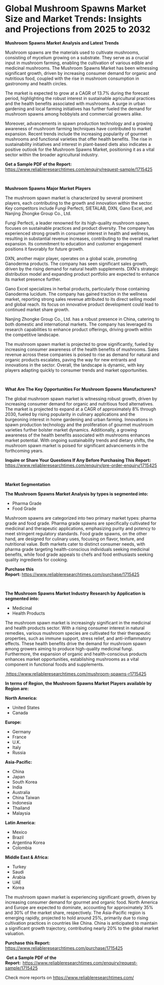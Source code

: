 <p><h1>Global Mushroom Spawns Market Size and Market Trends: Insights and Projections from 2025 to 2032</h1></p><p><strong>Mushroom Spawns Market Analysis and Latest Trends</strong></p>
<p><p>Mushroom spawns are the materials used to cultivate mushrooms, consisting of mycelium growing on a substrate. They serve as a crucial input in mushroom farming, enabling the cultivation of various edible and medicinal mushrooms. The Mushroom Spawns Market has been witnessing significant growth, driven by increasing consumer demand for organic and nutritious food, coupled with the rise in mushroom consumption in gastronomy and health circles.</p><p>The market is expected to grow at a CAGR of 13.7% during the forecast period, highlighting the robust interest in sustainable agricultural practices and the health benefits associated with mushrooms. A surge in urban gardening and local farming initiatives has further fueled the demand for mushroom spawns among hobbyists and commercial growers alike. </p><p>Moreover, advancements in spawn production technology and a growing awareness of mushroom farming techniques have contributed to market expansion. Recent trends include the increasing popularity of gourmet mushrooms and functional varieties that offer health benefits. The rise in sustainability initiatives and interest in plant-based diets also indicates a positive outlook for the Mushroom Spawns Market, positioning it as a vital sector within the broader agricultural industry.</p></p>
<p><strong>Get a Sample PDF of the Report:&nbsp;</strong> <a href="https://www.reliableresearchtimes.com/enquiry/request-sample/1715425?utm_campaign=3363&utm_medium=2&utm_source=Github&utm_content=ia&utm_term=28032025&utm_id=mushroom-spawns">https://www.reliableresearchtimes.com/enquiry/request-sample/1715425</a></p>
<p>&nbsp;</p>
<p><strong>Mushroom Spawns Major Market Players</strong></p>
<p><p>The mushroom spawn market is characterized by several prominent players, each contributing to the growth and innovation within the sector. Key competitors include Fungi Perfecti, SIETALAB, DXN, Gano Excel, and Nanjing Zhongke Group Co., Ltd.</p><p>Fungi Perfecti, a leader renowned for its high-quality mushroom spawn, focuses on sustainable practices and product diversity. The company has experienced strong growth in consumer interest in health and wellness, resulting in substantial revenue increases, contributing to the overall market expansion. Its commitment to education and customer engagement positions it favorably for future growth.</p><p>DXN, another major player, operates on a global scale, promoting Ganoderma products. The company has seen significant sales growth, driven by the rising demand for natural health supplements. DXN's strategic distribution model and expanding product portfolio are expected to enhance its market presence further.</p><p>Gano Excel specializes in herbal products, particularly those containing Ganoderma lucidum. The company has gained traction in the wellness market, reporting strong sales revenue attributed to its direct selling model and global reach. Its focus on innovative product development could lead to continued market share growth.</p><p>Nanjing Zhongke Group Co., Ltd. has a robust presence in China, catering to both domestic and international markets. The company has leveraged its research capabilities to enhance product offerings, driving growth within the competitive landscape.</p><p>The mushroom spawn market is projected to grow significantly, fueled by increasing consumer awareness of the health benefits of mushrooms. Sales revenue across these companies is poised to rise as demand for natural and organic products escalates, paving the way for new entrants and innovations in the sector. Overall, the landscape is dynamic, with key players adapting quickly to consumer trends and market opportunities.</p></p>
<p>&nbsp;</p>
<p><strong>What Are The Key Opportunities For Mushroom Spawns Manufacturers?</strong></p>
<p><p>The global mushroom spawn market is witnessing robust growth, driven by increasing consumer demand for organic and nutritious food alternatives. The market is projected to expand at a CAGR of approximately 8% through 2030, fueled by rising popularity in culinary applications and the burgeoning interest in home gardening and urban farming. Innovations in spawn production technology and the proliferation of gourmet mushroom varieties further bolster market dynamics. Additionally, a growing awareness of the health benefits associated with mushrooms enhances market potential. With ongoing sustainability trends and dietary shifts, the mushroom spawn market is poised for significant advancements in the forthcoming years.</p></p>
<p><strong>Inquire or Share Your Questions If Any Before Purchasing This Report:</strong> <a href="https://www.reliableresearchtimes.com/enquiry/pre-order-enquiry/1715425?utm_campaign=3363&utm_medium=2&utm_source=Github&utm_content=ia&utm_term=28032025&utm_id=mushroom-spawns">https://www.reliableresearchtimes.com/enquiry/pre-order-enquiry/1715425</a></p>
<p>&nbsp;</p>
<p><strong>Market Segmentation</strong></p>
<p><strong>The Mushroom Spawns Market Analysis by types is segmented into:</strong></p>
<p><ul><li>Pharma Grade</li><li>Food Grade</li></ul></p>
<p><p>Mushroom spawns are categorized into two primary market types: pharma grade and food grade. Pharma grade spawns are specifically cultivated for medicinal and therapeutic applications, emphasizing purity and potency to meet stringent regulatory standards. Food grade spawns, on the other hand, are designed for culinary uses, focusing on flavor, texture, and nutritional value. Both markets cater to distinct consumer needs, with pharma grade targeting health-conscious individuals seeking medicinal benefits, while food grade appeals to chefs and food enthusiasts seeking quality ingredients for cooking.</p></p>
<p><strong>Purchase this Report:&nbsp;</strong><a href="https://www.reliableresearchtimes.com/purchase/1715425?utm_campaign=3363&utm_medium=2&utm_source=Github&utm_content=ia&utm_term=28032025&utm_id=mushroom-spawns">https://www.reliableresearchtimes.com/purchase/1715425</a></p>
<p>&nbsp;</p>
<p><strong>The Mushroom Spawns Market Industry Research by Application is segmented into:</strong></p>
<p><ul><li>Medicinal</li><li>Health Products</li></ul></p>
<p><p>The mushroom spawn market is increasingly significant in the medicinal and health products sector. With a rising consumer interest in natural remedies, various mushroom species are cultivated for their therapeutic properties, such as immune support, stress relief, and anti-inflammatory effects. These health benefits drive the demand for mushroom spawn among growers aiming to produce high-quality medicinal fungi. Furthermore, the expansion of organic and health-conscious products enhances market opportunities, establishing mushrooms as a vital component in functional foods and supplements.</p></p>
<p><a href="https://www.reliableresearchtimes.com/mushroom-spawns-r1715425?utm_campaign=3363&utm_medium=2&utm_source=Github&utm_content=ia&utm_term=28032025&utm_id=mushroom-spawns">&nbsp;https://www.reliableresearchtimes.com/mushroom-spawns-r1715425</a></p>
<p><strong>In terms of Region, the Mushroom Spawns Market Players available by Region are:</strong></p>
<p>
    <p> <strong> North America: </strong>
        <ul>
            <li>United States</li>
            <li>Canada</li>
        </ul>
        </p> 
    <p> <strong> Europe: </strong>
        <ul>
            <li>Germany</li>
            <li>France</li>
            <li>U.K.</li>
            <li>Italy</li>
            <li>Russia</li>
        </ul>
        </p> 
    <p> <strong> Asia-Pacific: </strong>
        <ul>
            <li>China</li>
            <li>Japan</li>
            <li>South Korea</li>
            <li>India</li>
            <li>Australia</li>
            <li>China Taiwan</li>
            <li>Indonesia</li>
            <li>Thailand</li>
            <li>Malaysia</li>
        </ul>
        </p> 
    <p> <strong> Latin America: </strong>
        <ul>
            <li>Mexico</li>
            <li>Brazil</li>
            <li>Argentina Korea</li>
            <li>Colombia</li>
        </ul>
        </p> 
    <p> <strong> Middle East & Africa: </strong>
        <ul>
            <li>Turkey</li>
            <li>Saudi</li>
            <li>Arabia</li>
            <li>UAE</li>
            <li>Korea</li>
        </ul>
    </p>
    </p>
<p><p>The mushroom spawn market is experiencing significant growth, driven by increasing consumer demand for gourmet and organic food. North America and Europe are expected to dominate, accounting for approximately 35% and 30% of the market share, respectively. The Asia-Pacific region is emerging rapidly, projected to hold around 25%, primarily due to rising cultivation practices in countries like China. China is anticipated to maintain a significant growth trajectory, contributing nearly 20% to the global market valuation.</p></p>
<p><strong>Purchase this Report: </strong><a href="https://www.reliableresearchtimes.com/purchase/1715425?utm_campaign=3363&utm_medium=2&utm_source=Github&utm_content=ia&utm_term=28032025&utm_id=mushroom-spawns">https://www.reliableresearchtimes.com/purchase/1715425</a></p>
<p>&nbsp;<strong>Get a Sample PDF of the Report:&nbsp;&nbsp;</strong><a href="https://www.reliableresearchtimes.com/enquiry/request-sample/1715425?utm_campaign=3363&utm_medium=2&utm_source=Github&utm_content=ia&utm_term=28032025&utm_id=mushroom-spawns">https://www.reliableresearchtimes.com/enquiry/request-sample/1715425</a></p>
<p><strong></strong></p>
<p>Check more reports on <a href="https://www.reliableresearchtimes.com/?utm_campaign=3363&utm_medium=2&utm_source=Github&utm_content=ia&utm_term=28032025&utm_id=mushroom-spawns">https://www.reliableresearchtimes.com/</a></p>